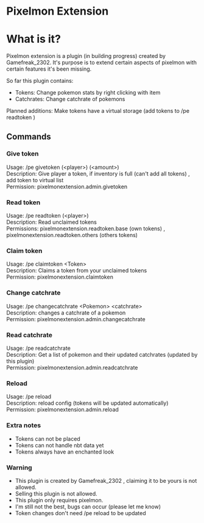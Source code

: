 # Pixelmon Extension

# What is it?
Pixelmon extension is a plugin (in building progress) created by Gamefreak_2302.
It's purpose is to extend certain aspects of pixelmon with certain features it's been missing. 

So far this plugin contains: 
- Tokens: Change pokemon stats by right clicking with item
- Catchrates: Change catchrate of pokemons 

Planned additions: Make tokens have a virtual storage (add tokens to /pe readtoken <token> ) 

## Commands

### Give token 
Usage: /pe givetoken (\<player\>) (\<amount\>)  
Description: Give player a token, if inventory is full (can't add all tokens) , add token to virtual list  
Permission: pixelmonextension.admin.givetoken  
  
### Read token

Usage: /pe readtoken (\<player\>)   
Description: Read unclaimed tokens  
Permissions: pixelmonextension.readtoken.base (own tokens) , pixelmonextension.readtoken.others (others tokens)
  
### Claim token

Usage: /pe claimtoken \<Token\>  
Description: Claims a token from your unclaimed tokens  
Permission: pixelmonextension.claimtoken
  
### Change catchrate

Usage: /pe changecatchrate \<Pokemon\> \<catchrate\>  
Description: changes a catchrate of a pokemon  
Permission: pixelmonextension.admin.changecatchrate  
  
### Read catchrate

Usage: /pe readcatchrate   
Description: Get a list of pokemon and their updated catchrates (updated by this plugin)  
Permission: pixelmonextension.admin.readcatchrate  
  
### Reload

Usage: /pe reload  
Description: reload config (tokens will be updated automatically)  
Permission: pixelmonextension.admin.reload  

### Extra notes
- Tokens can not be placed 
- Tokens can not handle nbt data yet
- Tokens always have an enchanted look

### Warning
- This plugin is created by Gamefreak_2302 , claiming it to be yours is not allowed. 
- Selling this plugin is not allowed.
- This plugin only requires pixelmon.
- I'm still not the best, bugs can occur (please let me know)
- Token changes don't need /pe reload to be updated 